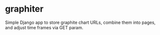 graphiter
=========

Simple Django app to store graphite chart URLs, combine them into pages, and adjust time frames via GET param.
